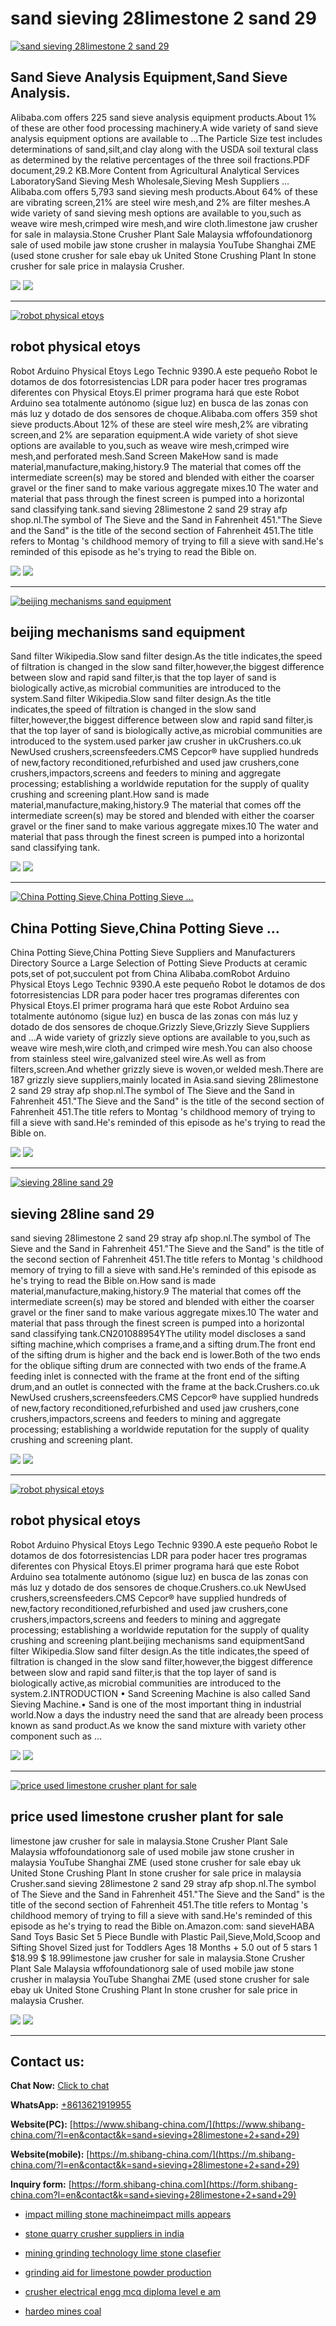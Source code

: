 # sand sieving 28limestone 2 sand 29

<a href="https://swt.shibang-china.com/?l=en&img&k=sand+sieving+28limestone+2+sand+29" target="_blank">![sand sieving 28limestone 2 sand 29](http://static.shibang-china.com/all-800x300/1155.jpg)</a>

## Sand Sieve Analysis Equipment,Sand Sieve Analysis.
Alibaba.com offers 225 sand sieve analysis equipment products.About 1% of these are other food processing machinery.A wide variety of sand sieve analysis equipment options are available to …The Particle Size test includes determinations of sand,silt,and clay along with the USDA soil textural class as determined by the relative percentages of the three soil fractions.PDF document,29.2 KB.More Content from Agricultural Analytical Services LaboratorySand Sieving Mesh Wholesale,Sieving Mesh Suppliers …Alibaba.com offers 5,793 sand sieving mesh products.About 64% of these are vibrating screen,21% are steel wire mesh,and 2% are filter meshes.A wide variety of sand sieving mesh options are available to you,such as weave wire mesh,crimped wire mesh,and wire cloth.limestone jaw crusher for sale in malaysia.Stone Crusher Plant Sale Malaysia wffofoundationorg sale of used mobile jaw stone crusher in malaysia YouTube Shanghai ZME (used stone crusher for sale ebay uk United Stone Crushing Plant In stone crusher for sale price in malaysia Crusher.


<a href="https://whatsapp.shibangsoft.com/WhatsApp.php" target="_blank" title="WhatsApp">![](http://static.shibang-china.com/icon/whatsapp.png)</a> <a href="https://swt.shibang-china.com/?l=en&icon&k=sand+sieving+28limestone+2+sand+29" target="_blank">![](http://static.shibang-china.com/icon/chat-en.png)</a>

---

<a href="https://swt.shibang-china.com/?l=en&img&k=sand+sieving+28limestone+2+sand+29" target="_blank">![robot physical etoys](http://static.shibang-china.com/all-800x300/1060.jpg)</a>

## robot physical etoys
Robot Arduino Physical Etoys Lego Technic 9390.A este peque&#241;o Robot le dotamos de dos fotorresistencias LDR para poder hacer tres programas diferentes con Physical Etoys.El primer programa har&#225; que este Robot Arduino sea totalmente aut&#243;nomo (sigue luz) en busca de las zonas con m&#225;s luz y dotado de dos sensores de choque.Alibaba.com offers 359 shot sieve products.About 12% of these are steel wire mesh,2% are vibrating screen,and 2% are separation equipment.A wide variety of shot sieve options are available to you,such as weave wire mesh,crimped wire mesh,and perforated mesh.Sand Screen MakeHow sand is made material,manufacture,making,history.9 The material that comes off the intermediate screen(s) may be stored and blended with either the coarser gravel or the finer sand to make various aggregate mixes.10 The water and material that pass through the finest screen is pumped into a horizontal sand classifying tank.sand sieving 28limestone 2 sand 29 stray afp shop.nl.The symbol of The Sieve and the Sand in Fahrenheit 451.&quot;The Sieve and the Sand&quot; is the title of the second section of Fahrenheit 451.The title refers to Montag 's childhood memory of trying to fill a sieve with sand.He's reminded of this episode as he's trying to read the Bible on.


<a href="https://whatsapp.shibangsoft.com/WhatsApp.php" target="_blank" title="WhatsApp">![](http://static.shibang-china.com/icon/whatsapp.png)</a> <a href="https://swt.shibang-china.com/?l=en&icon&k=sand+sieving+28limestone+2+sand+29" target="_blank">![](http://static.shibang-china.com/icon/chat-en.png)</a>

---

<a href="https://swt.shibang-china.com/?l=en&img&k=sand+sieving+28limestone+2+sand+29" target="_blank">![beijing mechanisms sand equipment](http://static.shibang-china.com/all-800x300/126.jpg)</a>

## beijing mechanisms sand equipment
Sand filter Wikipedia.Slow sand filter design.As the title indicates,the speed of filtration is changed in the slow sand filter,however,the biggest difference between slow and rapid sand filter,is that the top layer of sand is biologically active,as microbial communities are introduced to the system.Sand filter Wikipedia.Slow sand filter design.As the title indicates,the speed of filtration is changed in the slow sand filter,however,the biggest difference between slow and rapid sand filter,is that the top layer of sand is biologically active,as microbial communities are introduced to the system.used parker jaw crusher in ukCrushers.co.uk NewUsed crushers,screensfeeders.CMS Cepcor&#174; have supplied hundreds of new,factory reconditioned,refurbished and used jaw crushers,cone crushers,impactors,screens and feeders to mining and aggregate processing; establishing a worldwide reputation for the supply of quality crushing and screening plant.How sand is made material,manufacture,making,history.9 The material that comes off the intermediate screen(s) may be stored and blended with either the coarser gravel or the finer sand to make various aggregate mixes.10 The water and material that pass through the finest screen is pumped into a horizontal sand classifying tank.


<a href="https://whatsapp.shibangsoft.com/WhatsApp.php" target="_blank" title="WhatsApp">![](http://static.shibang-china.com/icon/whatsapp.png)</a> <a href="https://swt.shibang-china.com/?l=en&icon&k=sand+sieving+28limestone+2+sand+29" target="_blank">![](http://static.shibang-china.com/icon/chat-en.png)</a>

---

<a href="https://swt.shibang-china.com/?l=en&img&k=sand+sieving+28limestone+2+sand+29" target="_blank">![China Potting Sieve,China Potting Sieve …](http://static.shibang-china.com/all-800x300/321.jpg)</a>

## China Potting Sieve,China Potting Sieve …
China Potting Sieve,China Potting Sieve Suppliers and Manufacturers Directory Source a Large Selection of Potting Sieve Products at ceramic pots,set of pot,succulent pot from China Alibaba.comRobot Arduino Physical Etoys Lego Technic 9390.A este peque&#241;o Robot le dotamos de dos fotorresistencias LDR para poder hacer tres programas diferentes con Physical Etoys.El primer programa har&#225; que este Robot Arduino sea totalmente aut&#243;nomo (sigue luz) en busca de las zonas con m&#225;s luz y dotado de dos sensores de choque.Grizzly Sieve,Grizzly Sieve Suppliers and …A wide variety of grizzly sieve options are available to you,such as weave wire mesh,wire cloth,and crimped wire mesh.You can also choose from stainless steel wire,galvanized steel wire.As well as from filters,screen.And whether grizzly sieve is woven,or welded mesh.There are 187 grizzly sieve suppliers,mainly located in Asia.sand sieving 28limestone 2 sand 29 stray afp shop.nl.The symbol of The Sieve and the Sand in Fahrenheit 451.&quot;The Sieve and the Sand&quot; is the title of the second section of Fahrenheit 451.The title refers to Montag 's childhood memory of trying to fill a sieve with sand.He's reminded of this episode as he's trying to read the Bible on.


<a href="https://whatsapp.shibangsoft.com/WhatsApp.php" target="_blank" title="WhatsApp">![](http://static.shibang-china.com/icon/whatsapp.png)</a> <a href="https://swt.shibang-china.com/?l=en&icon&k=sand+sieving+28limestone+2+sand+29" target="_blank">![](http://static.shibang-china.com/icon/chat-en.png)</a>

---

<a href="https://swt.shibang-china.com/?l=en&img&k=sand+sieving+28limestone+2+sand+29" target="_blank">![sieving 28line sand 29](http://static.shibang-china.com/all-800x300/1084.jpg)</a>

## sieving 28line sand 29
sand sieving 28limestone 2 sand 29 stray afp shop.nl.The symbol of The Sieve and the Sand in Fahrenheit 451.&quot;The Sieve and the Sand&quot; is the title of the second section of Fahrenheit 451.The title refers to Montag 's childhood memory of trying to fill a sieve with sand.He's reminded of this episode as he's trying to read the Bible on.How sand is made material,manufacture,making,history.9 The material that comes off the intermediate screen(s) may be stored and blended with either the coarser gravel or the finer sand to make various aggregate mixes.10 The water and material that pass through the finest screen is pumped into a horizontal sand classifying tank.CN201088954YThe utility model discloses a sand sifting machine,which comprises a frame,and a sifting drum.The front end of the sifting drum is higher and the back end is lower.Both of the two ends for the oblique sifting drum are connected with two ends of the frame.A feeding inlet is connected with the frame at the front end of the sifting drum,and an outlet is connected with the frame at the back.Crushers.co.uk NewUsed crushers,screensfeeders.CMS Cepcor&#174; have supplied hundreds of new,factory reconditioned,refurbished and used jaw crushers,cone crushers,impactors,screens and feeders to mining and aggregate processing; establishing a worldwide reputation for the supply of quality crushing and screening plant.


<a href="https://whatsapp.shibangsoft.com/WhatsApp.php" target="_blank" title="WhatsApp">![](http://static.shibang-china.com/icon/whatsapp.png)</a> <a href="https://swt.shibang-china.com/?l=en&icon&k=sand+sieving+28limestone+2+sand+29" target="_blank">![](http://static.shibang-china.com/icon/chat-en.png)</a>

---

<a href="https://swt.shibang-china.com/?l=en&img&k=sand+sieving+28limestone+2+sand+29" target="_blank">![robot physical etoys](http://static.shibang-china.com/all-800x300/480.jpg)</a>

## robot physical etoys
Robot Arduino Physical Etoys Lego Technic 9390.A este peque&#241;o Robot le dotamos de dos fotorresistencias LDR para poder hacer tres programas diferentes con Physical Etoys.El primer programa har&#225; que este Robot Arduino sea totalmente aut&#243;nomo (sigue luz) en busca de las zonas con m&#225;s luz y dotado de dos sensores de choque.Crushers.co.uk NewUsed crushers,screensfeeders.CMS Cepcor&#174; have supplied hundreds of new,factory reconditioned,refurbished and used jaw crushers,cone crushers,impactors,screens and feeders to mining and aggregate processing; establishing a worldwide reputation for the supply of quality crushing and screening plant.beijing mechanisms sand equipmentSand filter Wikipedia.Slow sand filter design.As the title indicates,the speed of filtration is changed in the slow sand filter,however,the biggest difference between slow and rapid sand filter,is that the top layer of sand is biologically active,as microbial communities are introduced to the system.2.INTRODUCTION • Sand Screening Machine is also called Sand Sieving Machine.• Sand is one of the most important thing in industrial world.Now a days the industry need the sand that are already been process known as sand product.As we know the sand mixture with variety other component such as …


<a href="https://whatsapp.shibangsoft.com/WhatsApp.php" target="_blank" title="WhatsApp">![](http://static.shibang-china.com/icon/whatsapp.png)</a> <a href="https://swt.shibang-china.com/?l=en&icon&k=sand+sieving+28limestone+2+sand+29" target="_blank">![](http://static.shibang-china.com/icon/chat-en.png)</a>

---

<a href="https://swt.shibang-china.com/?l=en&img&k=sand+sieving+28limestone+2+sand+29" target="_blank">![price used limestone crusher plant for sale](http://static.shibang-china.com/all-800x300/711.jpg)</a>

## price used limestone crusher plant for sale
limestone jaw crusher for sale in malaysia.Stone Crusher Plant Sale Malaysia wffofoundationorg sale of used mobile jaw stone crusher in malaysia YouTube Shanghai ZME (used stone crusher for sale ebay uk United Stone Crushing Plant In stone crusher for sale price in malaysia Crusher.sand sieving 28limestone 2 sand 29 stray afp shop.nl.The symbol of The Sieve and the Sand in Fahrenheit 451.&quot;The Sieve and the Sand&quot; is the title of the second section of Fahrenheit 451.The title refers to Montag 's childhood memory of trying to fill a sieve with sand.He's reminded of this episode as he's trying to read the Bible on.Amazon.com: sand sieveHABA Sand Toys Basic Set 5 Piece Bundle with Plastic Pail,Sieve,Mold,Scoop and Sifting Shovel Sized just for Toddlers Ages 18 Months + 5.0 out of 5 stars 1 $18.99 $ 18.99limestone jaw crusher for sale in malaysia.Stone Crusher Plant Sale Malaysia wffofoundationorg sale of used mobile jaw stone crusher in malaysia YouTube Shanghai ZME (used stone crusher for sale ebay uk United Stone Crushing Plant In stone crusher for sale price in malaysia Crusher.


<a href="https://whatsapp.shibangsoft.com/WhatsApp.php" target="_blank" title="WhatsApp">![](http://static.shibang-china.com/icon/whatsapp.png)</a> <a href="https://swt.shibang-china.com/?l=en&icon&k=sand+sieving+28limestone+2+sand+29" target="_blank">![](http://static.shibang-china.com/icon/chat-en.png)</a>

---
## Contact us:

**Chat Now:** [Click to chat](https://swt.shibang-china.com?l=en&contact&k=sand+sieving+28limestone+2+sand+29)

**WhatsApp:**  [+8613621919955](https://whatsapp.shibangsoft.com/WhatsApp.php)

**Website(PC):** [https://www.shibang-china.com/](https://www.shibang-china.com/?l=en&contact&k=sand+sieving+28limestone+2+sand+29)

**Website(mobile):** [https://m.shibang-china.com/](https://m.shibang-china.com/?l=en&contact&k=sand+sieving+28limestone+2+sand+29)

**Inquiry form:** [https://form.shibang-china.com](https://form.shibang-china.com?l=en&contact&k=sand+sieving+28limestone+2+sand+29)

* [impact milling stone machineimpact mills appears](../148/impact%20milling%20stone%20machineimpact%20mills%20appears.md)

* [stone quarry crusher suppliers in india](../146/stone%20quarry%20crusher%20suppliers%20in%20india.md)

* [mining grinding technology lime stone clasefier](../145/mining%20grinding%20technology%20lime%20stone%20clasefier.md)

* [grinding aid for limestone powder production](../149/grinding%20aid%20for%20limestone%20powder%20production.md)

* [crusher electrical engg mcq diploma level e am](../150/crusher%20electrical%20engg%20mcq%20diploma%20level%20e%20am.md)

* [hardeo mines coal](../145/hardeo%20mines%20coal.md)